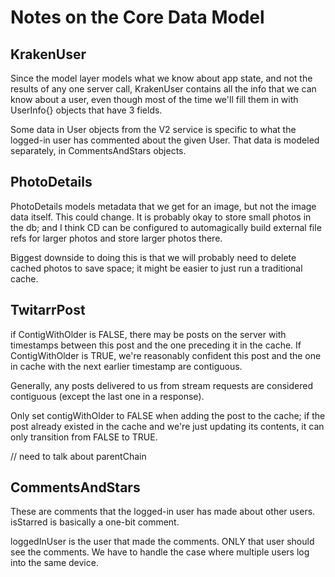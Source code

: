 #  Notes on the Core Data Model 

## KrakenUser

Since the model layer models what we know about app state, and not the results of any one server call, KrakenUser contains
all the info that we can know about a user, even though most of the time we'll fill them in with UserInfo{} objects that have 3 fields.

Some data in User objects from the V2 service is specific to what the logged-in user has commented about the given User.
That data is modeled separately, in CommentsAndStars objects.

## PhotoDetails

PhotoDetails models metadata that we get for an image, but not the image data itself. This could change.
It is probably okay to store small photos in the db; and I think CD can be configured to automagically build external file refs 
for larger photos and store larger photos there. 

Biggest downside to doing this is that we will probably need to delete cached photos to save space; it might be easier to just run
a traditional cache.

## TwitarrPost

if ContigWithOlder is FALSE, there may be posts on the server with timestamps between this post and the one preceding it in the cache.
If ContigWithOlder is TRUE, we're reasonably confident this post and the one in cache with the next earlier timestamp are contiguous.

Generally, any posts delivered to us from stream requests are considered contiguous (except the last one in a response). 

Only set contigWithOlder to FALSE when adding the post to the cache; if the post already existed in the cache and we're just updating
its contents, it can only transition from FALSE to TRUE.

// need to talk about parentChain

## CommentsAndStars

These are comments that the logged-in user has made about other users. isStarred is basically a one-bit comment.

loggedInUser is the user that made the comments. ONLY that user should see the comments. We have to handle the case where
multiple users log into the same device.
